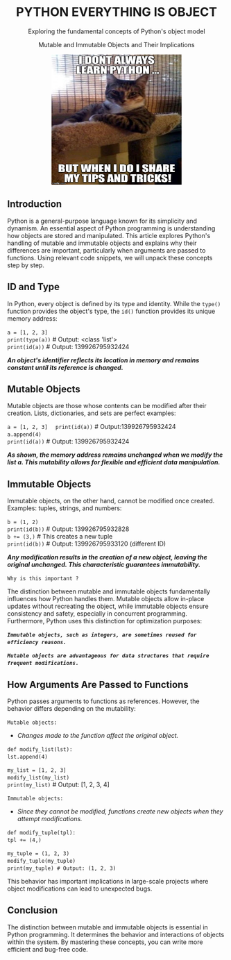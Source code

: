
<div align= "center">
  <h1>PYTHON EVERYTHING IS OBJECT</h1>
</div>

<div align= "center">
  <h>Exploring the fundamental concepts of Python's object model
  
  Mutable and Immutable Objects and Their Implications</h1>
</div>

<p align="center">
  <img src="r_208403_QPSN8.jpg" alt="image d'un chat" width="300" height="300"/>
</p>

## Introduction
Python is a general-purpose language known for its simplicity and dynamism. An essential aspect of Python programming is understanding how objects are stored and manipulated. This article explores Python's handling of mutable and immutable objects and explains why their differences are important, particularly when arguments are passed to functions. Using relevant code snippets, we will unpack these concepts step by step.

## ID and Type
In Python, every object is defined by its type and identity. While the `type()` function provides the object's type, the `id()` function provides its unique memory address:

`a = [1, 2, 3]`   
`print(type(a))` # Output: <class 'list'>   
`print(id(a))` # Output: 139926795932424 

***An object's identifier reflects its location in memory and remains constant until its reference is changed.***

## Mutable Objects
Mutable objects are those whose contents can be modified after their creation. Lists, dictionaries, and sets are perfect examples:

`a = [1, 2, 3]  `
`print(id(a))` # Output:139926795932424   
`a.append(4)`   
`print(id(a))` # Output: 139926795932424   

***As shown, the memory address remains unchanged when we modify the list a. This mutability allows for flexible and efficient data manipulation.***

## Immutable Objects

Immutable objects, on the other hand, cannot be modified once created. Examples: tuples, strings, and numbers:

`b = (1, 2)`   
`print(id(b))` # Output: 139926795932828   
`b += (3,)` # This creates a new tuple   
`print(id(b))` # Output: 139926795933120       (different ID)

***Any modification results in the creation of a new object, leaving the original unchanged. This characteristic guarantees immutability.***

`Why is this important ?`   

The distinction between mutable and immutable objects fundamentally influences how Python handles them. Mutable objects allow in-place updates without recreating the object, while immutable objects ensure consistency and safety, especially in concurrent programming. Furthermore, Python uses this distinction for optimization purposes:

***`Immutable objects, such as integers, are sometimes reused for efficiency reasons.`***

***`Mutable objects are advantageous for data structures that require frequent modifications.`***

## How Arguments Are Passed to Functions   
Python passes arguments to functions as references. However, the behavior differs depending on the mutability:

`Mutable objects:`    
- _Changes made to the function affect the original object._

`def modify_list(lst):`   
`lst.append(4)`

`my_list = [1, 2, 3]`    
`modify_list(my_list)`   
`print(my_list)` # Output: [1, 2, 3, 4]   

`Immutable objects:`   
- _Since they cannot be modified, functions create new objects when they attempt modifications._

`def modify_tuple(tpl):`   
`tpl += (4,)` 

`my_tuple = (1, 2, 3)`   
`modify_tuple(my_tuple)`   
`print(my_tuple) # Output: (1, 2, 3)`   

This behavior has important implications in large-scale projects where object modifications can lead to unexpected bugs.

## Conclusion
The distinction between mutable and immutable objects is essential in Python programming. It determines the behavior and interactions of objects within the system. By mastering these concepts, you can write more efficient and bug-free code.